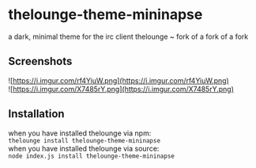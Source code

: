 # thelounge-theme-mininapse
a dark, minimal theme for the irc client thelounge ~ fork of a fork of a fork 

## Screenshots

![https://i.imgur.com/rf4YiuW.png](https://i.imgur.com/rf4YiuW.png)  
![https://i.imgur.com/X7485rY.png](https://i.imgur.com/X7485rY.png)  

## Installation

when you have installed thelounge via npm:  
```thelounge install thelounge-theme-mininapse```  
when you have installed thelounge via source:  
```node index.js install thelounge-theme-mininapse```
